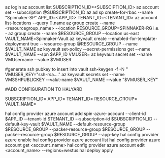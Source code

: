 az login
az account list
SUBSCRIPTION_ID=<SUBSCIPTION_ID>
az account set --subscription @SUBSCRIPTION_ID
az ad sp create-for-rbac --name "Spinnaker-SP"
APP_ID=<APP_ID>
TENANT_ID=<TENANT_ID>
az account list-locations --query [].name
az group create --name <resourcegroup_name> --location <location>
RESOURCE_GROUP=SPINNAKER-RG
i.e. - az group create --name $RESOURCE_GROUP --location us-east
VAULT_NAME=Spinnaker-Vault
az keyvault create --enabled-for-template-deployment true --resource-group @RESOURCE_GROUP --name $VAULT_NAME
az keyvault set-policy --secret-permissions get --name $VAULT_NAME --spn $APP_ID
VMUSER=<USERNAME>
az keyvault secret set --name VMUsername --value $VMUSER

#generate ssh pubkey to insert into vault
ssh-keygen -f <user> -N ''
VMUSER_KEY="ssh-rsa...."
az keyvault secrets set --name VMSSHPUBLICKEY --valut-name $VAULT_NAME --value "$VMUSER_KEY"

#ADD CONFIGURATION TO HALYARD

SUBSCRIPTION_ID=
APP_ID=
TENANT_ID=
RESOURCE_GROUP=
VAULT_NAME=

hal config provider azure account add spin-azure-account --client-id $APP_ID --tenant-id $TENANT_ID --subscription-id $SUBSCRIPTION_ID --default-key-vault $VAULT_NAME --default-resource-group $RESOURCE_GROUP --packer-resource-group $RESOURCE_GROUP --packer-resource-group $RESOURCE_GROUP --app-key
hal config provider azure enable
hal config provider azure account list
hal config provider azure account get <account_name>
hal config provider azure account edit <account_name> --regions=westus
hal deploy apply
